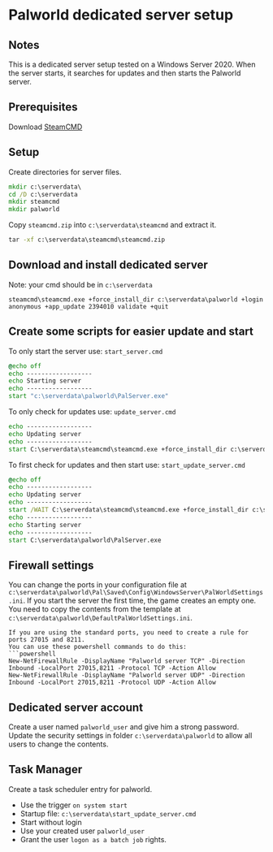 # Palworld dedicated server setup
## Notes
This is a dedicated server setup tested on a Windows Server 2020. When the server starts, it searches for updates and then starts the Palworld server.

## Prerequisites
Download [SteamCMD](https://developer.valvesoftware.com/wiki/SteamCMD)

## Setup
Create directories for server files.
```cmd
mkdir c:\serverdata\
cd /D c:\serverdata
mkdir steamcmd
mkdir palworld
```

Copy `steamcmd.zip` into `c:\serverdata\steamcmd` and extract it.
```cmd
tar -xf c:\serverdata\steamcmd\steamcmd.zip
```

## Download and install dedicated server
Note: your cmd should be in `c:\serverdata`
```
steamcmd\steamcmd.exe +force_install_dir c:\serverdata\palworld +login anonymous +app_update 2394010 validate +quit
```

## Create some scripts for easier update and start
To only start the server use: `start_server.cmd`
```cmd
@echo off
echo ------------------
echo Starting server
echo ------------------
start "c:\serverdata\palworld\PalServer.exe"
```

To only check for updates use: `update_server.cmd`
```cmd
echo ------------------
echo Updating server
echo ------------------
start C:\serverdata\steamcmd\steamcmd.exe +force_install_dir c:\serverdata\palworld +login anonymous +app_update 2394010  validate +quit
```

To first check for updates and then start use: `start_update_server.cmd`
```cmd
@echo off
echo ------------------
echo Updating server
echo ------------------
start /WAIT C:\serverdata\steamcmd\steamcmd.exe +force_install_dir c:\serverdata\palworld +login anonymous +app_update 2394010 +quit
echo ------------------
echo Starting server
echo ------------------
start C:\serverdata\palworld\PalServer.exe
```

## Firewall settings
You can change the ports in your configuration file at `c:\serverdata\palworld\Pal\Saved\Config\WindowsServer\PalWorldSettings.ini`.
If you start the server the first time, the game creates an empty one.
You need to copy the contents from the template at `c:\serverdata\palworld\DefaultPalWorldSettings.ini`.
```
If you are using the standard ports, you need to create a rule for ports 27015 and 8211.
You can use these powershell commands to do this:
```powershell
New-NetFirewallRule -DisplayName "Palworld server TCP" -Direction Inbound -LocalPort 27015,8211 -Protocol TCP -Action Allow
New-NetFirewallRule -DisplayName "Palworld server UDP" -Direction Inbound -LocalPort 27015,8211 -Protocol UDP -Action Allow
```

## Dedicated server account
Create a user named `palworld_user` and give him a strong password.
Update the security settings in folder `c:\serverdata\palworld` to allow all users to change the contents.

## Task Manager
Create a task scheduler entry for palworld.
* Use the trigger `on system start`
* Startup file: `c:\serverdata\start_update_server.cmd`
* Start without login
* Use your created user `palworld_user`
* Grant the user `logon as a batch job` rights.
